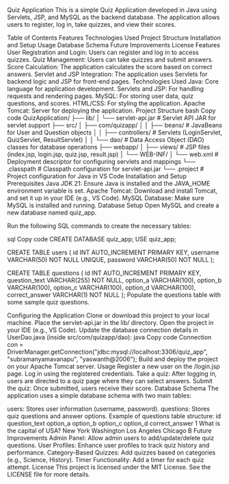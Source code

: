 Quiz Application
This is a simple Quiz Application developed in Java using Servlets, JSP, and MySQL as the backend database. The application allows users to register, log in, take quizzes, and view their scores.

Table of Contents
Features
Technologies Used
Project Structure
Installation and Setup
Usage
Database Schema
Future Improvements
License
Features
User Registration and Login: Users can register and log in to access quizzes.
Quiz Management: Users can take quizzes and submit answers.
Score Calculation: The application calculates the score based on correct answers.
Servlet and JSP Integration: The application uses Servlets for backend logic and JSP for front-end pages.
Technologies Used
Java: Core language for application development.
Servlets and JSP: For handling requests and rendering pages.
MySQL: For storing user data, quiz questions, and scores.
HTML/CSS: For styling the application.
Apache Tomcat: Server for deploying the application.
Project Structure
bash
Copy code
QuizApplication/
├── lib/
│   └── servlet-api.jar        # Servlet API JAR for servlet support
├── src/
│   ├── com/quizapp/
│   │   ├── beans/             # JavaBeans for User and Question objects
│   │   ├── controllers/       # Servlets (LoginServlet, QuizServlet, ResultServlet)
│   │   └── dao/               # Data Access Object (DAO) classes for database operations
├── webapp/
│   ├── views/                 # JSP files (index.jsp, login.jsp, quiz.jsp, result.jsp)
│   └── WEB-INF/
│       └── web.xml            # Deployment descriptor for configuring servlets and mappings
└── .classpath                 # Classpath configuration for servlet-api.jar
└── .project                   # Project configuration for Java in VS Code
Installation and Setup
Prerequisites
Java JDK 21: Ensure Java is installed and the JAVA_HOME environment variable is set.
Apache Tomcat: Download and install Tomcat, and set it up in your IDE (e.g., VS Code).
MySQL Database: Make sure MySQL is installed and running.
Database Setup
Open MySQL and create a new database named quiz_app.

Run the following SQL commands to create the necessary tables:

sql
Copy code
CREATE DATABASE quiz_app;
USE quiz_app;

CREATE TABLE users (
    id INT AUTO_INCREMENT PRIMARY KEY,
    username VARCHAR(50) NOT NULL UNIQUE,
    password VARCHAR(50) NOT NULL
);

CREATE TABLE questions (
    id INT AUTO_INCREMENT PRIMARY KEY,
    question_text VARCHAR(255) NOT NULL,
    option_a VARCHAR(100),
    option_b VARCHAR(100),
    option_c VARCHAR(100),
    option_d VARCHAR(100),
    correct_answer VARCHAR(1) NOT NULL
);
Populate the questions table with some sample quiz questions.

Configuring the Application
Clone or download this project to your local machine.
Place the servlet-api.jar in the lib/ directory.
Open the project in your IDE (e.g., VS Code).
Update the database connection details in UserDao.java (inside src/com/quizapp/dao):
java
Copy code
Connection con = DriverManager.getConnection("jdbc:mysql://localhost:3306/quiz_app", "subramanyamavanapu", "yaswanth@2006");
Build and deploy the project on your Apache Tomcat server.
Usage
Register a new user on the /login.jsp page.
Log in using the registered credentials.
Take a quiz: After logging in, users are directed to a quiz page where they can select answers.
Submit the quiz: Once submitted, users receive their score.
Database Schema
The application uses a simple database schema with two main tables:

users: Stores user information (username, password).
questions: Stores quiz questions and answer options.
Example of questions table structure:
id	question_text	option_a	option_b	option_c	option_d	correct_answer
1	What is the capital of USA?	New York	Washington	Los Angeles	Chicago	B
Future Improvements
Admin Panel: Allow admin users to add/update/delete quiz questions.
User Profiles: Enhance user profiles to track quiz history and performance.
Category-Based Quizzes: Add quizzes based on categories (e.g., Science, History).
Timer Functionality: Add a timer for each quiz attempt.
License
This project is licensed under the MIT License. See the LICENSE file for more details.